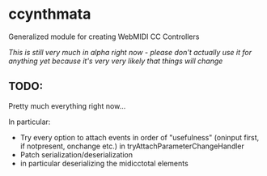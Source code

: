 # ccynthmata
 Generalized module for creating WebMIDI CC Controllers

 *This is still very much in alpha right now - please don't actually use it for anything yet because it's very very likely that things will change*

## TODO:
Pretty much everything right now...

In particular:
* Try every option to attach events in order of "usefulness" (oninput first, if notpresent, onchange etc.) in tryAttachParameterChangeHandler
* Patch serialization/deserialization
 * in particular deserializing the midicctotal elements
